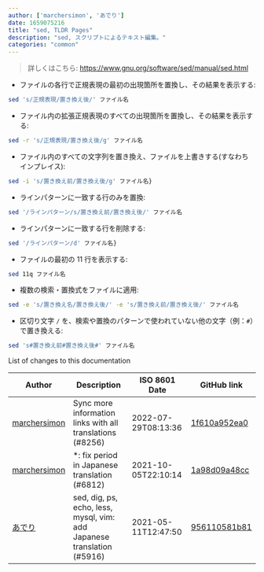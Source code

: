 ```yaml
---
author: ['marchersimon', 'あでり']
date: 1659075216
title: "sed, TLDR Pages"
description: "sed, スクリプトによるテキスト編集。"
categories: "common"
---
```

> 詳しくはこちら: <https://www.gnu.org/software/sed/manual/sed.html>

- ファイルの各行で正規表現の最初の出現箇所を置換し、その結果を表示する:

```bash
sed 's/正規表現/置き換え後/' ファイル名
```

- ファイル内の拡張正規表現のすべての出現箇所を置換し、その結果を表示する:

```bash
sed -r 's/正規表現/置き換え後/g' ファイル名
```

- ファイル内のすべての文字列を置き換え、ファイルを上書きする(すなわち インプレイス):

```bash
sed -i 's/置き換え前/置き換え後/g' ファイル名}
```

- ラインパターンに一致する行のみを置換:

```bash
sed '/ラインパターン/s/置き換え前/置き換え後/' ファイル名
```

- ラインパターンに一致する行を削除する:

```bash
sed '/ラインパターン/d' ファイル名}
```

- ファイルの最初の 11 行を表示する:

```bash
sed 11q ファイル名
```

- 複数の検索・置換式をファイルに適用:

```bash
sed -e 's/置き換え名/置き換え後/' -e 's/置き換え前/置き換え後/' ファイル名
```

- 区切り文字 `/` を、検索や置換のパターンで使われていない他の文字（例：`#`）で置き換える:

```bash
sed 's#置き換え前#置き換え後#' ファイル名
```
List of changes to this documentation


Author | Description | ISO 8601 Date | GitHub link
------|-----|-----|-----
[marchersimon](mailto:50295997+marchersimon@users.noreply.github.com) | Sync more information links with all translations (#8256) | 2022-07-29T08:13:36 | [1f610a952ea0](https://github.com/tldr-pages/tldr/commit/1f610a952ea0d53e0a1bdbd1246ef81f24db2f3f)
[marchersimon](mailto:50295997+marchersimon@users.noreply.github.com) | *: fix period in Japanese translation (#6812) | 2021-10-05T22:10:14 | [1a98d09a48cc](https://github.com/tldr-pages/tldr/commit/1a98d09a48ccebe878f44c0afe6f0f89e1ac3518)
[あでり](mailto:61904065+shu-pf@users.noreply.github.com) | sed, dig, ps, echo, less, mysql, vim: add Japanese translation (#5916) | 2021-05-11T12:47:50 | [956110581b81](https://github.com/tldr-pages/tldr/commit/956110581b81e8b5813fc05fb72ddc1507b0f94d)

